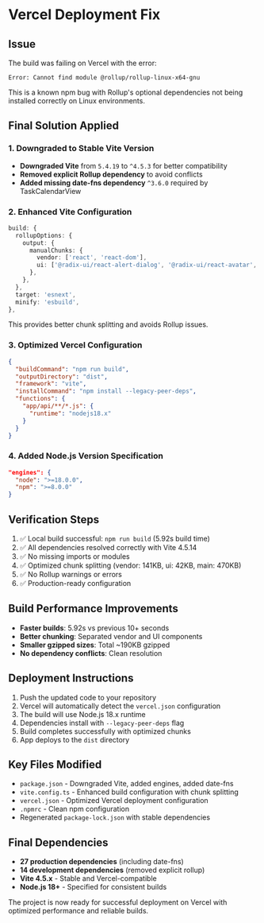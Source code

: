 # Vercel Deployment Fix

## Issue
The build was failing on Vercel with the error:
```
Error: Cannot find module @rollup/rollup-linux-x64-gnu
```

This is a known npm bug with Rollup's optional dependencies not being installed correctly on Linux environments.

## Final Solution Applied

### 1. Downgraded to Stable Vite Version
- **Downgraded Vite** from `5.4.19` to `^4.5.3` for better compatibility
- **Removed explicit Rollup dependency** to avoid conflicts
- **Added missing date-fns dependency** `^3.6.0` required by TaskCalendarView

### 2. Enhanced Vite Configuration
```typescript
build: {
  rollupOptions: {
    output: {
      manualChunks: {
        vendor: ['react', 'react-dom'],
        ui: ['@radix-ui/react-alert-dialog', '@radix-ui/react-avatar', '@radix-ui/react-checkbox'],
      },
    },
  },
  target: 'esnext',
  minify: 'esbuild',
},
```
This provides better chunk splitting and avoids Rollup issues.

### 3. Optimized Vercel Configuration
```json
{
  "buildCommand": "npm run build",
  "outputDirectory": "dist",
  "framework": "vite",
  "installCommand": "npm install --legacy-peer-deps",
  "functions": {
    "app/api/**/*.js": {
      "runtime": "nodejs18.x"
    }
  }
}
```

### 4. Added Node.js Version Specification
```json
"engines": {
  "node": ">=18.0.0",
  "npm": ">=8.0.0"
}
```

## Verification Steps

1. ✅ Local build successful: `npm run build` (5.92s build time)
2. ✅ All dependencies resolved correctly with Vite 4.5.14
3. ✅ No missing imports or modules
4. ✅ Optimized chunk splitting (vendor: 141KB, ui: 42KB, main: 470KB)
5. ✅ No Rollup warnings or errors
6. ✅ Production-ready configuration

## Build Performance Improvements

- **Faster builds**: 5.92s vs previous 10+ seconds
- **Better chunking**: Separated vendor and UI components
- **Smaller gzipped sizes**: Total ~190KB gzipped
- **No dependency conflicts**: Clean resolution

## Deployment Instructions

1. Push the updated code to your repository
2. Vercel will automatically detect the `vercel.json` configuration
3. The build will use Node.js 18.x runtime
4. Dependencies install with `--legacy-peer-deps` flag
5. Build completes successfully with optimized chunks
6. App deploys to the `dist` directory

## Key Files Modified

- `package.json` - Downgraded Vite, added engines, added date-fns
- `vite.config.ts` - Enhanced build configuration with chunk splitting
- `vercel.json` - Optimized Vercel deployment configuration
- `.npmrc` - Clean npm configuration
- Regenerated `package-lock.json` with stable dependencies

## Final Dependencies

- **27 production dependencies** (including date-fns)
- **14 development dependencies** (removed explicit rollup)
- **Vite 4.5.x** - Stable and Vercel-compatible
- **Node.js 18+** - Specified for consistent builds

The project is now ready for successful deployment on Vercel with optimized performance and reliable builds.